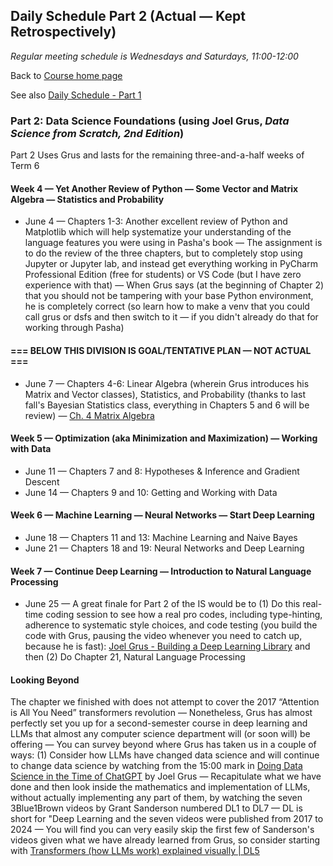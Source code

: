 ## Daily Schedule Part 2 (Actual &mdash; Kept Retrospectively)

*Regular meeting schedule is Wednesdays and Saturdays, 11:00-12:00*

Back to [Course home page](./index.html)

See also [Daily Schedule - Part 1](./daily_schedule_part1.html)

### Part 2: Data Science Foundations (using Joel Grus, *Data Science from Scratch, 2nd Edition*)

Part 2 Uses Grus and lasts for the remaining three-and-a-half weeks of Term 6

#### Week 4 &mdash; Yet Another Review of Python &mdash; Some Vector and Matrix Algebra &mdash; Statistics and Probability

* June 4 &mdash; Chapters 1-3: Another excellent review of Python and Matplotlib which will help systematize your understanding of the language features you were using in Pasha's book &mdash; The assignment is to do the review of the three chapters, but to completely stop using Jupyter or Jupyter lab, and instead get everything working in PyCharm Professional Edition (free for students) or VS Code (but I have zero experience with that) &mdash; When Grus says (at the beginning of Chapter 2) that you should not be tampering with your base Python environment, he is completely correct (so learn how to make a venv that you could call grus or dsfs and then switch to it &mdash; if you didn't already do that for working through Pasha)

#### === BELOW THIS DIVISION IS GOAL/TENTATIVE PLAN &mdash; NOT ACTUAL ===

* June 7 &mdash; Chapters 4-6: Linear Algebra (wherein Grus introduces his Matrix and Vector classes), Statistics, and Probability (thanks to last fall's Bayesian Statistics class, everything in Chapters 5 and 6 will be review) &mdash; [Ch. 4 Matrix Algebra](./grus/grus04.ipynb)

#### Week 5 &mdash; Optimization (aka Minimization and Maximization) &mdash; Working with Data

* June 11 &mdash; Chapters 7 and 8: Hypotheses &amp; Inference and Gradient Descent
* June 14 &mdash; Chapters 9 and 10: Getting and Working with Data

#### Week 6 &mdash; Machine Learning &mdash; Neural Networks &mdash; Start Deep Learning

* June 18 &mdash; Chapters 11 and 13: Machine Learning and Naive Bayes
* June 21 &mdash; Chapters 18 and 19: Neural Networks and Deep Learning

#### Week 7 &mdash; Continue Deep Learning &mdash; Introduction to Natural Language Processing

* June 25 &mdash; A great finale for Part 2 of the IS would be to (1) Do this real-time coding session to see how a real pro codes, including type-hinting, adherence to systematic style choices, and code testing (you build the code with Grus, pausing the video whenever you need to catch up, because he is fast): [Joel Grus - Building a Deep Learning Library](https://joelgrus.com/2017/12/04/livecoding-madness-building-a-deep-learning-library/) and then (2) Do Chapter 21, Natural Language Processing

#### Looking Beyond

The chapter we finished with does not attempt to cover the 2017 &ldquo;Attention is All You Need&rdquo; transformers revolution &mdash; Nonetheless, Grus has almost perfectly set you up for a second-semester course in deep learning and LLMs that almost any computer science department will (or soon will) be offering &mdash; You can survey beyond where Grus has taken us in a couple of ways: (1) Consider how LLMs have changed data science and will continue to change data science by watching from the 15:00 mark in [Doing Data Science in the Time of ChatGPT](https://youtu.be/oyV81rnLSJc?t=900) by Joel Grus &mdash; Recapitulate what we have done and then look inside the mathematics and implementation of LLMs, without actually implementing any part of them, by watching the seven 3Blue1Brown videos by Grant Sanderson numbered DL1 to DL7 &mdash; DL is short for "Deep Learning and the seven videos were published from 2017 to 2024 &mdash; You will find you can very easily skip the first few of Sanderson's videos given what we have already learned from Grus, so consider starting with [Transformers (how LLMs work) explained visually | DL5](https://youtu.be/wjZofJX0v4M)
